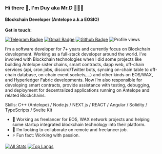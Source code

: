 ### Hi there 👋, I'm Duy aka Mr.D 👨🏻‍💻

#### Blockchain Developer (Antelope a.k.a EOSIO)

**Get in touch:**

[![Telegram Badge](https://img.shields.io/badge/-Mr.D-0072b1?style=flat&logo=Telegram&logoColor=white&link=https://t.me/mr_eosio)](https://t.me/mr_eosio) [![Gmail Badge](https://img.shields.io/badge/-duyluong1994-red?style=flat&logo=gmail&logoColor=white&link=mailto:duyluong1994@gmail.com)](mailto:duyluong1994@gmail.com) [![Github Badge](https://img.shields.io/badge/-duyluong1994-grey?style=flat&logo=github&logoColor=white&link=https://github.com/duyluong1994/)](https://www.github.com/duyluong1994/) ![Profile views](https://gpvc.arturio.dev/duyluong1994)

I’m a software developer for 7+ years and currently focus on Blockchain development. Working as a full-stack developer around the world. I’ve involved with Blockchain technologies when I did some projects like building Antelope sister chains, smart contracts, dapp web, off-chain services (api, cron jobs, discord/Twitter bots, syncing on-chain table to off-chain database, on-chain event sockets,...) and other kinds on EOS/WAX, and Hyperledger Fabric developments. Now I’m also responsible for developing smart contracts, provide assistance with testing, debugging, and deployment for decentralized applications running on Antelope and related Blockchains.

Skills: C++ (Antelope) / Node.js / NEXT.js / REACT / Angular / Solidity / TypeScripts / Svelte Kit

- 🔭 Working as freelancer for EOS, WAX network projects and helping some startup integrated blockchain technology into their platform.
- 👯 I’m looking to collaborate on remote and freelancer job.
  <!-- - 🤔 I’m looking for help with ... -->
  <!-- - 💬 Ask me about ... -->
  <!-- - 😄 Pronouns: ... -->
- ⚡ Fun fact: Working with passion.

[![All Stats](https://github-readme-stats-axpwmfcg3.vercel.app/api?username=duyluong1994&show_icons=true&include_all_commits=true&theme=tokyonight&count_private=true)](https://github.com/duyluong1994/github-readme-stats)
[![Top Langs](https://github-readme-stats-axpwmfcg3.vercel.app/api/top-langs/?username=duyluong1994&layout=compact)](https://github.com/duyluong1994/github-readme-stats)
